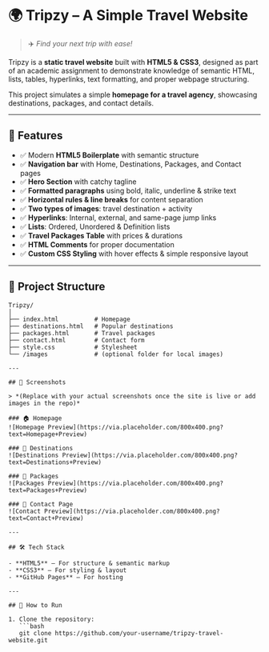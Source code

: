 # 🌍 Tripzy – A Simple Travel Website  

> ✈️ *Find your next trip with ease!*  

Tripzy is a **static travel website** built with **HTML5 & CSS3**, designed as part of an academic assignment to demonstrate knowledge of semantic HTML, lists, tables, hyperlinks, text formatting, and proper webpage structuring.  

This project simulates a simple **homepage for a travel agency**, showcasing destinations, packages, and contact details.  

---

## 🚀 Features  

- ✅ Modern **HTML5 Boilerplate** with semantic structure  
- ✅ **Navigation bar** with Home, Destinations, Packages, and Contact pages  
- ✅ **Hero Section** with catchy tagline  
- ✅ **Formatted paragraphs** using bold, italic, underline & strike text  
- ✅ **Horizontal rules & line breaks** for content separation  
- ✅ **Two types of images**: travel destination + activity  
- ✅ **Hyperlinks**: Internal, external, and same-page jump links  
- ✅ **Lists**: Ordered, Unordered & Definition lists  
- ✅ **Travel Packages Table** with prices & durations  
- ✅ **HTML Comments** for proper documentation  
- ✅ **Custom CSS Styling** with hover effects & simple responsive layout  

---


## 📂 Project Structure  

```plaintext
Tripzy/
│
├── index.html          # Homepage  
├── destinations.html   # Popular destinations  
├── packages.html       # Travel packages  
├── contact.html        # Contact form  
├── style.css           # Stylesheet  
└── /images             # (optional folder for local images)  

---

## 🎨 Screenshots  

> *(Replace with your actual screenshots once the site is live or add images in the repo)*  

### 🏠 Homepage  
![Homepage Preview](https://via.placeholder.com/800x400.png?text=Homepage+Preview)  

### 🌆 Destinations  
![Destinations Preview](https://via.placeholder.com/800x400.png?text=Destinations+Preview)  

### 💼 Packages  
![Packages Preview](https://via.placeholder.com/800x400.png?text=Packages+Preview)  

### 📩 Contact Page  
![Contact Preview](https://via.placeholder.com/800x400.png?text=Contact+Preview)  

---

## 🛠️ Tech Stack  

- **HTML5** – For structure & semantic markup  
- **CSS3** – For styling & layout  
- **GitHub Pages** – For hosting  

---

## 📖 How to Run  

1. Clone the repository:  
   ```bash
   git clone https://github.com/your-username/tripzy-travel-website.git
